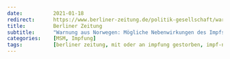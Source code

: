 ```yaml
---
date:          2021-01-18
redirect:      https://www.berliner-zeitung.de/politik-gesellschaft/warnung-aus-norwegen-moegliche-nebenwirkungen-des-impfstoffs-li.133073
title:         Berliner Zeitung
subtitle:      "Warnung aus Norwegen: Mögliche Nebenwirkungen des Impfstoffs"
categories:    [MSM, Impfung]
tags:          [berliner zeitung, mit oder an impfung gestorben, impf-nebenwirkungen, biontech]
---
```

